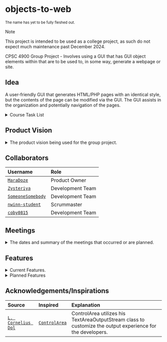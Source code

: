 # objects-to-web
<sub>The name has yet to be fully fleshed out.</sub>
> [!NOTE]
> This project is intended to be used as a college project, as such do not expect much maintenance past December 2024.


CPSC 4900 Group Project - Involves using a GUI that has GUI object elements within that are to be used to, in some way, generate a webpage or site.


## Idea

A user-friendly GUI that generates HTML/PHP pages with an identical style, but the contents of the page can be modified via the GUI.  The GUI assists in the organization and potentially navigation of the pages.

<details>
<summary> Course Task List </summary>

- [X] Submit Formation of Project Teams
- [X] Submit Github Repository
- [X] Read [Github README Formatting](https://docs.github.com/en/get-started/writing-on-github/getting-started-with-writing-and-formatting-on-github/basic-writing-and-formatting-syntax) should you want to work on the README, makes it easier to understand what does what.
- [X] Submit Project Vision for the Course Project
- [X] Submit Project Team Roles
- [X] Submit Product Backlog
- [X] Submit Plan of Sprint 1
- [X] Submit Personas, Scenarios, and User Stories
- [ ] Submit Sprint 1 Report and Deliverables
- [ ] Presentation

</details>

 
## Product Vision
<details>
<summary> The product vision being used for the group project. </summary>
 
FOR individuals looking to set up uniform website pages, website developers, or hobbyists WHO wish to spend more time on the contents within the page rather than the code behind the page.  Small businesses can also benefit from the product considering they may have limited resources, teams, or budget.  The target set of customers are information website managers that are looking to reduce the labor cost and ensure the developers or hobbyists will have more time to work on other tasks.  The TEK-GUI is an open-source application software which focuses vertically on website development THAT facilitates the creation and overall management of webpages whilst ensuring that the contents are abstracted into a more understandable format. This abstraction allows customers, with no technical background, to create a well-designed product without heavy expenses or frustrations.  It implements a user-friendly graphical user interface, GUI, that will allow users to generate HTML/PHP pages with a consistent style.  UNLIKE Fandom, whose web page editing user interface, whether old or new, forces the user to have an overall sluggish experience, the focus of TEK-GUI is to speed up the process and make it more enjoyable visually.  Not only can TEK-GUI speed up the process, it can also allow for multiple pages to be adjusted in quick succession, whereas Fandom requires the editor to publish and navigate to another page before editing.  OUR PRODUCT filters out the complex information and allows for the customer to navigate through the information at a faster pace when searching for an unknown item through the contents of the page.  Reducing the time cost of creating and maintaining the code will greatly improve customer performance and overall experience.
</details>

## Collaborators

| Username | Role |
| :--- | :--- |
| [`MaraDoze`](https://github.com/MaraDoze) | Product Owner |
| [`Zysteriya`](https://github.com/Zysteriya) | Development Team |
| [`SomeoneSomebody`](https://github.com/SomeoneSomebody) | Development Team |
| [`nwinn-student`](https://github.com/nwinn-student) | Scrummaster |
| [`coby0815`](https://github.com/coby0815) | Development Team |

## Meetings
<details>
 <summary> The dates and summary of the meetings that occurred or are planned. </summary>

| Date | Meeting Type | Focus |
| :--- | :--- | :--- |
| Sept. 5, 2024 | Planning | Product Vision understanding and outline |
| Sept. 6, 2024 | Rapid Progress | Complete the Product Vision |
| Sept. 9, 2024 | Planning/Preparing | Work on meeting schedule and product backlog and Project Team Roles. |
| Sept. 12, 2024 (FIRST FULL) | Backlog Refinement and Consolidation | Ensure consensus on Product backlog, finish Project Team Roles, and plan next meeting. |
| Sept. 16, 2024 | Sprint Planning | Schedule meetings for Sprint 1, have members choose their task, and plan next meeting. |
| Sept. 19, 2024 | Sprint Check-in | Check in w/ team and generally plan personas and plan next meeting. |
| Sept. 23, 2024 | Sprint Check-in | Check-in w/ team and plan next meeting. |
| Sept. 27, 2024 | Preparing | Work on personas and scenarios and plan next meeting. |
| Sept. 30, 2024 | Refinement | Work on scenario and user stories and plan next meeting. |
| Oct. 3, 2024 | Preparing | Go over Sprint Report and Deliverables and Presentation and plan next meeting. |
| Oct. 7, 2024 | Preparing | Prepare for Presentation |
 
</details>

## Features

<details>

<summary>Current Features.</summary>

| Title | Code State |
| :--- | :--- |
| `Frame UI Creation and Functionality` | Accepted |
| `Object UI Base Structure` | Integrated |
| `Open and Save Feature` | Integrated |
| `Parse HTML from File Contents` | Reviewed |
| `Singular Object Selection` | Reviewed |
| `UI Menu and Tools Feature` | Integrated |
| `Object Creation and Deletion` | Reviewed |
| `Read Contents of Objects from Inputs` | Not Started |
| `Edit View to See the Contents of Object` | Integrated |
| `Common Application Menu and trools Features` | Started |
| `Object Control Shortcut System` | Started |
</details>

<details>
<summary>Planned Features</summary>
 
  > There are always going to be features that weren't planned that will be implemented and vice verca.
 
| Title | Description | Estimated Cost | Difficulty Rating |
| :--- | :--- | :--- | :--- |
| <b> Sprint 1 </b>
| `Frame UI Creation and Functionality` | Creates a Java GUI frame that can be closed, iconified, scaled, moved, and added to.  Should the user press the X button on the top right it shall either exit the application or prompt for the user to save. | 3 hours, 1 person | 5 |
| `Object UI Base Structure` | An Object UI consists of a name, creation time, position, and size and the ability to obtain them. | 3 hours, 1 person | 2 |
| `Open and Save Feature` | The ability for the GUI to read and write to files that are selected by the user. | 3 hours, 1 person | 2 |
| `Parse HTML from File Contents` | HTML parsing consists of the input byte stream from the file contents, processing to remove escape characters, then cleaned of comments and altered to make it understandable for objects, like removing in-line styling and JavaScript. | 15 hours, 3 people | 16 |
| `Singular Object Selection` | The ability to select a single Object that actions can be performed on.  The selection could be via a mouse interaction or a keyboard shortcut or a way to navigate the Objects in order to select. | 3 hours, 1 person | 3 |
| `UI Menu and Tools Feature` | The existence of a UI menu bar and toolbar feature that can easily be adjusted to accommodate new menu items and tools. | 3 hours, 1 person | 5 |
| `Object Creation and Deletion` | UI Objects, rectangles, can visually be removed and added to the Frame UI by reading in inputs, whether directories, files, keyboard key presses, or mouse interactions. | 3 hours, 2 people | 4 |
| `Read Contents of Objects from Inputs` | An Object contents, that is what an object holds possession of, can be obtained from files input.  The contents of an Object includes its properties, such as the title of the document, headings, and more, as they are stored within the Object structure. | 4 hours, 2 people | 3 |
| `Edit View to See the Contents of Object` | A new Frame UI or otherwise UI element that can be used to distinguish the one holding the Objects from the one holding the Object contents and properties.  The Edit View displays all of the contents within the Object, including the base structure and relationships. | 5 hours, 2 people | 9 |
| `Object Content Adjusting` | Content within the Object can be readily adjusted by the user, such as the ability to disable titles, headers, and other variants that the content may hold, or hide them from view.  The ability to alter the Object contents themselves is also presented within this feature. | 6 hours, 2 people | 7 |
| <b> Sprint 2 </b>
| `Generate HTML from Objects` | Contents of the Object should be read then used to create the HTML file, altering the contents of an existing should that be necessary.  The reverse of parsing. | 12 hours, 3 people | 17 |
| `Single Object Moving Feature` | The ability for an Object to be moved around the Frame UI by mouse dragging or selection and keyboard presses.  In the case of selection, arrow keys or WASD can be used to navigate the Frame, which shall be considered within the scope of moving. | 4 hours, 2 people | 4 |
| `Common Application Menu and Tools Feature` | Common features supported, like Zooming, Fullscreen, Exiting, New file creation, alongside the control shortcut features, save, open, and export features.  The creation and deletion should also be facilitated via the menu alongside editing.  Other menu items can be added later as the group thinks of them.  Like a tutorial or settings.  | 20 hours, 4 people | 11 |
| `Object Control Shortcut System` | Objects can be copied, duplicated, cut, pasted, found and replaced, all selected.  The feature extends into the Object’s content. | 8 hours, 3 people | 10 |
| `Undo and Redo Actions on Objects` | Actions such as resizing, moving, editing the relationship, and otherwise altering the contents of the Object will be able to be undone/redone.  The feature extends into the Object’s content. | 14 hours, 2 people | 14 |
| `Remember Recently Used Files` | Saves the recently used files, alongside the position of the previously closed one so that the user can be where they left off whenever reopening the application, in a text file. | 7 hours, 2 people | 7 |
| `Object Highlighting` | The ability to indicate that an Object will be selected should the user click on it, via hovering, or be selected should the user press enter.  A way to distinguish which item is being focused. | 4 hours, 1 person | 4 |
| `Remembrance of Frame Location` | Saves the frame location and size percentages in a text file to be read from upon opening up the application. | 5 hours, 1 person | 6 |
| `Populating Popup Menu with Common Features` | Utilizes the sections of the Menu and Tool feature, but only includes sections that are most commonly used, like some control shortcuts and editing. | 6 hours, 2 people | 8 |
| `Mass Object Selection` | The ability to select a range of UI Objects using a mouse drag selector that creates a box and anything within the box shall be selected.  Another approach would be to create a means to select multiple using a series of keyboard presses, similar to Single Object Selection. | 5 hours, 1 person | 7 |
| `Object Relationship System` | UI Objects can be related to one another, creating a hierarchical structure of objects, thus adding a parent Object and list of child Objects stored within each Object.  Both or all related Objects should know when they are in the relationship and when it has ended.  The parent may be a directory instead of a file, but it will still be considered an Object, just void of contents aside from the name and relationship. | 5 hours, 2 people | 5 |
| `Object Connections Visualized` | Object connections are visualized based on new UI elements that directly connect two or more Object UIs together in order to show a relationship.  The connections should follow the Object UI even if it has been moved. | 6 hours, 2 people | 11 |
| `Mass Object Moving Feature` | The ability for a multitude of UI Objects to be manipulated across the screen though the usage of mouse drags on any of the Objects or keyboard presses, much like the Singular Object Moving Feature described. | 5 hours, 2 people | 13 |
| `Object Content Creation and Deletion` | Allows for content to be created and deleted from the Object and displayed on the Edit View immediately. | 6 hours, 2 people | 10 |
| `Object Content Collapsing in Edit View` | A collection or single piece of content, whether it be a paragraph or an entire table, can be collapsed to reduce the scroll time | 4 hours, 3 people | 12 |
| `Object Content Ordering in Edit View` | Content within the Object can be reordered, translating to a reordered output as well when converting from Object to HTML. | 6 hours, 2 people | 11 |
| `Frame UI Accessibility` | The components within the Frame UI can be adjusted to be more accessibility friendly, including the customization of colors for those colorblind, and Tooltip text for those visually impaired.  Can be considered the Settings of the Frame UI, as it facilitates customization. | 8 hours, 2 people | 9 |
| `Remember Settings` | Saves the settings in text file to be read from upon opening the application again. | 4 hours, 2 people | 5 |
| `Visualize Input HTML` | The ability for the Frame UI to have another framelike UI element that can display a preview of the website version of the HTML, in-line CSS supported. | 5 hours, 2 people | 5 |
| `Support for Multiple Screen Sizes` | Screen size adjustments throughout the process of utilizing the application do not impact the size of position of the Frame UI. | 9 hours, 2 people | 7 |
| `Object Visuals Based on Presets or Settings` | Object coloring, connection scheme, selected color, highlighted color, and more properties of the Object visuals can be adjusted to the user’s will based on presets, or themes, or settings. | 7 hours, 2 people | 5 |
  
</details>

## Acknowledgements/Inspirations

| Source | Inspired | Explanation |
| :--- | :--- | :--- |
| [`L. Cornelius Dol`](https://stackoverflow.com/questions/342990/) | [`ControlArea`]() | ControlArea utilizes his TextAreaOutputStream class to customize the output experience for the developers. |
